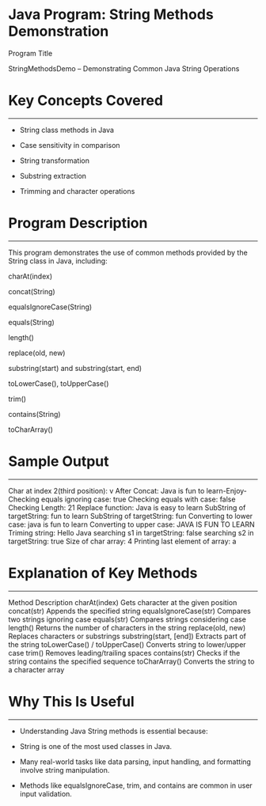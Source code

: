 # Java Program: String Methods Demonstration

Program Title

StringMethodsDemo – Demonstrating Common Java String Operations



# Key Concepts Covered
----------------------
* String class methods in Java

* Case sensitivity in comparison

* String transformation

* Substring extraction

* Trimming and character operations



# Program Description
---------------------
This program demonstrates the use of common methods provided by the String class in Java, including:

charAt(index)

concat(String)

equalsIgnoreCase(String)

equals(String)

length()

replace(old, new)

substring(start) and substring(start, end)

toLowerCase(), toUpperCase()

trim()

contains(String)

toCharArray()



# Sample Output
---------------
Char at index 2(third position): v
After Concat: Java is fun to learn-Enjoy-
Checking equals ignoring case: true
Checking equals with case: false
Checking Length: 21
Replace function: Java is easy to learn
SubString of targetString: fun to learn
SubString of targetString: fun 
Converting to lower case: java is fun to learn
Converting to upper case: JAVA IS FUN TO LEARN
Triming string: Hello Java
searching s1 in targetString: false
searching s2 in targetString: true
Size of char array: 4
Printing last element of array: a



# Explanation of Key Methods
----------------------------
Method	Description
charAt(index)	Gets character at the given position
concat(str)	Appends the specified string
equalsIgnoreCase(str)	Compares two strings ignoring case
equals(str)	Compares strings considering case
length()	Returns the number of characters in the string
replace(old, new)	Replaces characters or substrings
substring(start, [end])	Extracts part of the string
toLowerCase() / toUpperCase()	Converts string to lower/upper case
trim()	Removes leading/trailing spaces
contains(str)	Checks if the string contains the specified sequence
toCharArray()	Converts the string to a character array



# Why This Is Useful
--------------------
* Understanding Java String methods is essential because:

* String is one of the most used classes in Java.

* Many real-world tasks like data parsing, input handling, and formatting involve string manipulation.

* Methods like equalsIgnoreCase, trim, and contains are common in user input validation.

